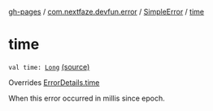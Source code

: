 [gh-pages](../../index.md) / [com.nextfaze.devfun.error](../index.md) / [SimpleError](index.md) / [time](./time.md)

# time

`val time: `[`Long`](https://kotlinlang.org/api/latest/jvm/stdlib/kotlin/-long/index.html) [(source)](https://github.com/NextFaze/dev-fun/tree/master/devfun/src/main/java/com/nextfaze/devfun/error/Handler.kt#L45)

Overrides [ErrorDetails.time](../-error-details/time.md)

When this error occurred in millis since epoch.

